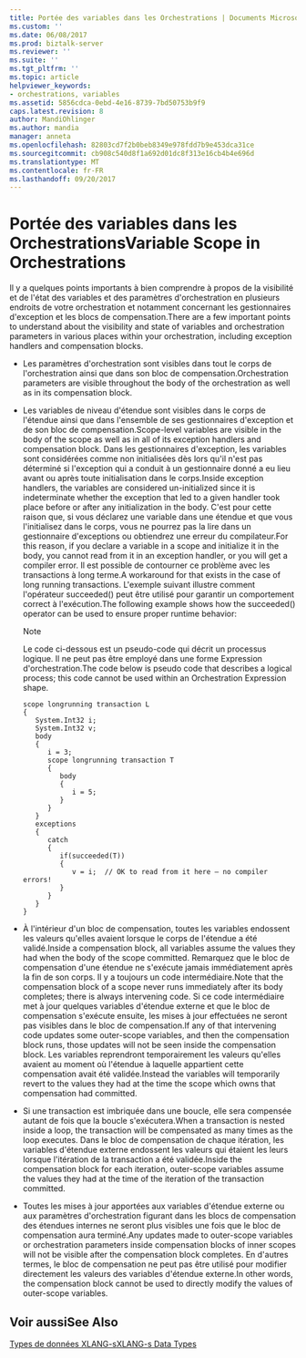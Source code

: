 ```yaml
---
title: Portée des variables dans les Orchestrations | Documents Microsoft
ms.custom: ''
ms.date: 06/08/2017
ms.prod: biztalk-server
ms.reviewer: ''
ms.suite: ''
ms.tgt_pltfrm: ''
ms.topic: article
helpviewer_keywords:
- orchestrations, variables
ms.assetid: 5856cdca-0ebd-4e16-8739-7bd50753b9f9
caps.latest.revision: 8
author: MandiOhlinger
ms.author: mandia
manager: anneta
ms.openlocfilehash: 82803cd7f2b0beb8349e978fdd7b9e453dca31ce
ms.sourcegitcommit: cb908c540d8f1a692d01dc8f313e16cb4b4e696d
ms.translationtype: MT
ms.contentlocale: fr-FR
ms.lasthandoff: 09/20/2017
---
```

# <a name="variable-scope-in-orchestrations"></a><span data-ttu-id="02100-102">Portée des variables dans les Orchestrations</span><span class="sxs-lookup"><span data-stu-id="02100-102">Variable Scope in Orchestrations</span></span>
<span data-ttu-id="02100-103">Il y a quelques points importants à bien comprendre à propos de la visibilité et de l'état des variables et des paramètres d'orchestration en plusieurs endroits de votre orchestration et notamment concernant les gestionnaires d'exception et les blocs de compensation.</span><span class="sxs-lookup"><span data-stu-id="02100-103">There are a few important points to understand about the visibility and state of variables and orchestration parameters in various places within your orchestration, including exception handlers and compensation blocks.</span></span>  
  
-   <span data-ttu-id="02100-104">Les paramètres d'orchestration sont visibles dans tout le corps de l'orchestration ainsi que dans son bloc de compensation.</span><span class="sxs-lookup"><span data-stu-id="02100-104">Orchestration parameters are visible throughout the body of the orchestration as well as in its compensation block.</span></span>  
  
-   <span data-ttu-id="02100-105">Les variables de niveau d'étendue sont visibles dans le corps de l'étendue ainsi que dans l'ensemble de ses gestionnaires d'exception et de son bloc de compensation.</span><span class="sxs-lookup"><span data-stu-id="02100-105">Scope-level variables are visible in the body of the scope as well as in all of its exception handlers and compensation block.</span></span> <span data-ttu-id="02100-106">Dans les gestionnaires d'exception, les variables sont considérées comme non initialisées dès lors qu'il n'est pas déterminé si l'exception qui a conduit à un gestionnaire donné a eu lieu avant ou après toute initialisation dans le corps.</span><span class="sxs-lookup"><span data-stu-id="02100-106">Inside exception handlers, the variables are considered un-initialized since it is indeterminate whether the exception that led to a given handler took place before or after any initialization in the body.</span></span> <span data-ttu-id="02100-107">C'est pour cette raison que, si vous déclarez une variable dans une étendue et que vous l'initialisez dans le corps, vous ne pourrez pas la lire dans un gestionnaire d'exceptions ou obtiendrez une erreur du compilateur.</span><span class="sxs-lookup"><span data-stu-id="02100-107">For this reason, if you declare a variable in a scope and initialize it in the body, you cannot read from it in an exception handler, or you will get a compiler error.</span></span> <span data-ttu-id="02100-108">Il est possible de contourner ce problème avec les transactions à long terme.</span><span class="sxs-lookup"><span data-stu-id="02100-108">A workaround for that exists in the case of long running transactions.</span></span> <span data-ttu-id="02100-109">L'exemple suivant illustre comment l'opérateur succeeded() peut être utilisé pour garantir un comportement correct à l'exécution.</span><span class="sxs-lookup"><span data-stu-id="02100-109">The following example shows how the succeeded() operator can be used to ensure proper runtime behavior:</span></span>  
  
    > [!NOTE]
    >  <span data-ttu-id="02100-110">Le code ci-dessous est un pseudo-code qui décrit un processus logique. Il ne peut pas être employé dans une forme Expression d'orchestration.</span><span class="sxs-lookup"><span data-stu-id="02100-110">The code below is pseudo code that describes a logical process; this code cannot be used within an Orchestration Expression shape.</span></span>  
  
    ```  
    scope longrunning transaction L  
    {  
       System.Int32 i;  
       System.Int32 v;  
       body  
       {  
          i = 3;  
          scope longrunning transaction T  
          {  
             body  
             {  
                i = 5;  
             }  
          }  
       }  
       exceptions  
       {  
          catch  
          {  
             if(succeeded(T))  
             {  
                v = i;  // OK to read from it here — no compiler errors!  
             }  
          }  
       }  
    }  
    ```  
  
-   <span data-ttu-id="02100-111">À l'intérieur d'un bloc de compensation, toutes les variables endossent les valeurs qu'elles avaient lorsque le corps de l'étendue a été validé.</span><span class="sxs-lookup"><span data-stu-id="02100-111">Inside a compensation block, all variables assume the values they had when the body of the scope committed.</span></span> <span data-ttu-id="02100-112">Remarquez que le bloc de compensation d'une étendue ne s'exécute jamais immédiatement après la fin de son corps. Il y a toujours un code intermédiaire.</span><span class="sxs-lookup"><span data-stu-id="02100-112">Note that the compensation block of a scope never runs immediately after its body completes; there is always intervening code.</span></span> <span data-ttu-id="02100-113">Si ce code intermédiaire met à jour quelques variables d'étendue externe et que le bloc de compensation s'exécute ensuite, les mises à jour effectuées ne seront pas visibles dans le bloc de compensation.</span><span class="sxs-lookup"><span data-stu-id="02100-113">If any of that intervening code updates some outer-scope variables, and then the compensation block runs, those updates will not be seen inside the compensation block.</span></span> <span data-ttu-id="02100-114">Les variables reprendront temporairement les valeurs qu'elles avaient au moment où l'étendue à laquelle appartient cette compensation avait été validée.</span><span class="sxs-lookup"><span data-stu-id="02100-114">Instead the variables will temporarily revert to the values they had at the time the scope which owns that compensation had committed.</span></span>  
  
-   <span data-ttu-id="02100-115">Si une transaction est imbriquée dans une boucle, elle sera compensée autant de fois que la boucle s'exécutera.</span><span class="sxs-lookup"><span data-stu-id="02100-115">When a transaction is nested inside a loop, the transaction will be compensated as many times as the loop executes.</span></span> <span data-ttu-id="02100-116">Dans le bloc de compensation de chaque itération, les variables d'étendue externe endossent les valeurs qui étaient les leurs lorsque l'itération de la transaction a été validée.</span><span class="sxs-lookup"><span data-stu-id="02100-116">Inside the compensation block for each iteration, outer-scope variables assume the values they had at the time of the iteration of the transaction committed.</span></span>  
  
-   <span data-ttu-id="02100-117">Toutes les mises à jour apportées aux variables d'étendue externe ou aux paramètres d'orchestration figurant dans les blocs de compensation des étendues internes ne seront plus visibles une fois que le bloc de compensation aura terminé.</span><span class="sxs-lookup"><span data-stu-id="02100-117">Any updates made to outer-scope variables or orchestration parameters inside compensation blocks of inner scopes will not be visible after the compensation block completes.</span></span> <span data-ttu-id="02100-118">En d'autres termes, le bloc de compensation ne peut pas être utilisé pour modifier directement les valeurs des variables d'étendue externe.</span><span class="sxs-lookup"><span data-stu-id="02100-118">In other words, the compensation block cannot be used to directly modify the values of outer-scope variables.</span></span>  
  
## <a name="see-also"></a><span data-ttu-id="02100-119">Voir aussi</span><span class="sxs-lookup"><span data-stu-id="02100-119">See Also</span></span>  
 [<span data-ttu-id="02100-120">Types de données XLANG-s</span><span class="sxs-lookup"><span data-stu-id="02100-120">XLANG-s Data Types</span></span>](../core/xlang-s-data-types.md)
